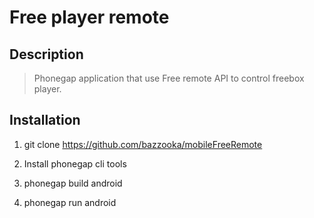# Free player remote 

## Description

> Phonegap application that use Free remote API to control freebox player.

## Installation

1. git clone https://github.com/bazzooka/mobileFreeRemote

2. Install phonegap cli tools

3. phonegap build android

4. phonegap run android


